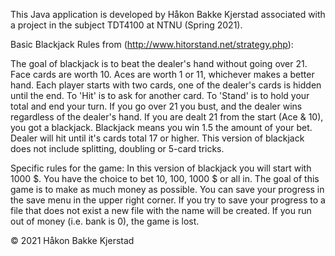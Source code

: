 This Java application is developed by Håkon Bakke Kjerstad associated with a project in the subject TDT4100 at NTNU (Spring 2021).


Basic Blackjack Rules from (http://www.hitorstand.net/strategy.php):

The goal of blackjack is to beat the dealer's hand without going over 21.
Face cards are worth 10. Aces are worth 1 or 11, whichever makes a better hand.
Each player starts with two cards, one of the dealer's cards is hidden until the end.
To 'Hit' is to ask for another card. To 'Stand' is to hold your total and end your turn.
If you go over 21 you bust, and the dealer wins regardless of the dealer's hand.
If you are dealt 21 from the start (Ace & 10), you got a blackjack.
Blackjack means you win 1.5 the amount of your bet.
Dealer will hit until it's cards total 17 or higher.
This version of blackjack does not include splitting, doubling or 5-card tricks.

Specific rules for the game:
In this version of blackjack you will start with 1000 $.
You have the choice to bet 10, 100, 1000 $ or all in.
The goal of this game is to make as much money as possible.
You can save your progress in the save menu in the upper right corner.
If you try to save your progress to a file that does not exist a new
file with the name will be created. 
If you run out of money (i.e. bank is 0), the game is lost.

 © 2021 Håkon Bakke Kjerstad
